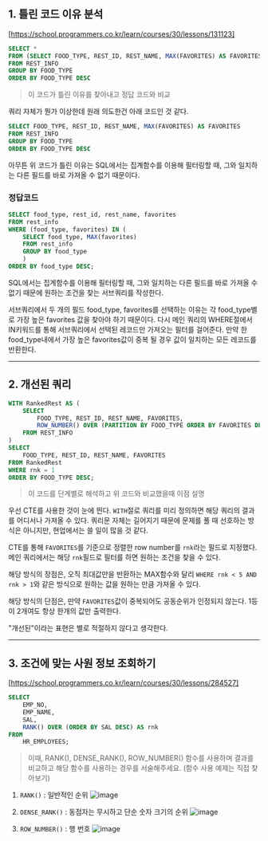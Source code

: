## 1. 틀린 코드 이유 분석
[https://school.programmers.co.kr/learn/courses/30/lessons/131123]


```SQL
SELECT *
FROM (SELECT FOOD_TYPE, REST_ID, REST_NAME, MAX(FAVORITES) AS FAVORITES
FROM REST_INFO
GROUP BY FOOD_TYPE
ORDER BY FOOD_TYPE DESC
```
> 이 코드가 틀린 이유를 찾아내고 정답 코드와 비교

쿼리 자체가 뭔가 이상한데 원래 의도한건 아래 코드인 것 같다.
```SQL
SELECT FOOD_TYPE, REST_ID, REST_NAME, MAX(FAVORITES) AS FAVORITES
FROM REST_INFO
GROUP BY FOOD_TYPE
ORDER BY FOOD_TYPE DESC
```
아무튼 위 코드가 틀린 이유는 SQL에서는 집계함수를 이용해 필터링할 때, 그와 일치하는 다른 필드를 바로 가져올 수 없기 때문이다.

### 정답코드
```SQL
SELECT food_type, rest_id, rest_name, favorites
FROM rest_info
WHERE (food_type, favorites) IN (
    SELECT food_type, MAX(favorites)
    FROM rest_info
    GROUP BY food_type
    )
ORDER BY food_type DESC;
```
SQL에서는 집계함수를 이용해 필터링할 때, 그와 일치하는 다른 필드를 바로 가져올 수 없기 때문에 원하는 조건을 찾는 서브쿼리를 작성한다.

서브쿼리에서 두 개의 필드 food_type, favorites를 선택하는 이유는 각 food_type별로 가장 높은 favorites 값을 찾아야 하기 때문이다. 다시 메인 쿼리의 WHERE절에서 IN키워드를 통해 서브쿼리에서 선택된 레코드만 가져오는 필터를 걸어준다. 만약 한 food_type내에서 가장 높은 favorites값이 중복 될 경우 값이 일치하는 모든 레코드를 반환한다.
___
## 2. 개선된 쿼리


```SQL
WITH RankedRest AS (
    SELECT 
        FOOD_TYPE, REST_ID, REST_NAME, FAVORITES,
        ROW_NUMBER() OVER (PARTITION BY FOOD_TYPE ORDER BY FAVORITES DESC, REST_ID) AS rnk
    FROM REST_INFO
)
SELECT 
    FOOD_TYPE, REST_ID, REST_NAME, FAVORITES
FROM RankedRest
WHERE rnk = 1
ORDER BY FOOD_TYPE DESC;
```
> 이 코드를 단계별로 해석하고 위 코드와 비교했을때 이점 설명

우선 CTE를 사용한 것이 눈에 띈다. `WITH`절로 쿼리를 미리 정의하면 해당 쿼리의 결과를 어디서나 가져올 수 있다. 쿼리문 자체는 길어지기 때문에 문제를 풀 때 선호하는 방식은 아니지만, 현업에서는 쓸 일이 많을 것 같다.

CTE를 통해 `FAVORITES`를 기준으로 정렬한 row number를 `rnk`라는 필드로 지정했다. 메인 쿼리에서는 해당 `rnk`필드로 필터를 하면 원하는 조건을 찾을 수 있다.

해당 방식의 장점은, 오직 최대값만을 반환하는 MAX함수와 달리 `WHERE rnk < 5 AND rnk > 1`와 같은 방식으로 원하는 값을 원하는 만큼 가져올 수 있다.

해당 방식의 단점은, 만약 `FAVORITES`값이 중복되어도 공동순위가 인정되지 않는다. 1등이 2개여도 항상 한개의 값만 출력한다.

"개선된"이라는 표현은 별로 적절하지 않다고 생각한다. 

___

## 3. 조건에 맞는 사원 정보 조회하기
[https://school.programmers.co.kr/learn/courses/30/lessons/284527]


```SQL
SELECT 
    EMP_NO, 
    EMP_NAME, 
    SAL,
    RANK() OVER (ORDER BY SAL DESC) AS rnk
FROM 
    HR_EMPLOYEES;
```
> 이때, RANK(), DENSE_RANK(), ROW_NUMBER() 함수를 사용하며 결과를 비교하고 해당 함수를 사용하는 경우를 서술해주세요. (함수 사용 예제는 직접 찾아보기)

1. `RANK()` : 일반적인 순위
![image](https://github.com/user-attachments/assets/db52e7e3-50b5-4594-bebd-3e6c76a3bf31)


2. `DENSE_RANK()` : 동점자는 무시하고 단순 숫자 크기의 순위
![image](https://github.com/user-attachments/assets/892c72d1-f631-40c8-b776-e35f4e9613b6)


3. `ROW_NUMBER()` : 행 번호
![image](https://github.com/user-attachments/assets/70292686-1bbb-4020-94c4-c3cc4f3647b8)

